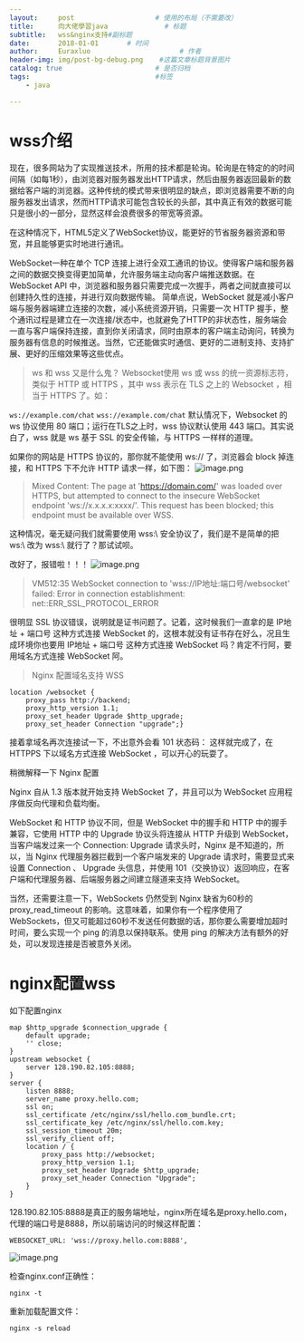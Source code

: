 ```yaml
---
layout:     post                    # 使用的布局（不需要改）
title:      向大佬學習java              # 标题 
subtitle:   wss&nginx支持#副标题
date:       2018-01-01       # 时间
author:     Euraxluo                      # 作者
header-img: img/post-bg-debug.png    #这篇文章标题背景图片
catalog: true                       # 是否归档
tags:                               #标签
    - java

---
```

# wss介绍
现在，很多网站为了实现推送技术，所用的技术都是轮询。轮询是在特定的的时间间隔（如每1秒），由浏览器对服务器发出HTTP请求，然后由服务器返回最新的数据给客户端的浏览器。这种传统的模式带来很明显的缺点，即浏览器需要不断的向服务器发出请求，然而HTTP请求可能包含较长的头部，其中真正有效的数据可能只是很小的一部分，显然这样会浪费很多的带宽等资源。

在这种情况下，HTML5定义了WebSocket协议，能更好的节省服务器资源和带宽，并且能够更实时地进行通讯。

WebSocket一种在单个 TCP 连接上进行全双工通讯的协议。使得客户端和服务器之间的数据交换变得更加简单，允许服务端主动向客户端推送数据。在 WebSocket API 中，浏览器和服务器只需要完成一次握手，两者之间就直接可以创建持久性的连接，并进行双向数据传输。
简单点说，WebSocket 就是减小客户端与服务器端建立连接的次数，减小系统资源开销，只需要一次 HTTP 握手，整个通讯过程是建立在一次连接/状态中，也就避免了HTTP的非状态性，服务端会一直与客户端保持连接，直到你关闭请求，同时由原本的客户端主动询问，转换为服务器有信息的时候推送。当然，它还能做实时通信、更好的二进制支持、支持扩展、更好的压缩效果等这些优点。
>ws 和 wss 又是什么鬼？
Websocket使用 ws 或 wss 的统一资源标志符，类似于 HTTP 或 HTTPS ，其中 wss 表示在 TLS 之上的 Websocket ，相当于 HTTPS 了。如：

`ws://example.com/chat`
`wss://example.com/chat`
默认情况下，Websocket 的 ws 协议使用 80 端口；运行在TLS之上时，wss 协议默认使用 443 端口。其实说白了，wss 就是 ws 基于 SSL 的安全传输，与 HTTPS 一样样的道理。

如果你的网站是 HTTPS 协议的，那你就不能使用 ws:// 了，浏览器会 block 掉连接，和 HTTPS 下不允许 HTTP 请求一样，如下图：
![image.png](https://upload-images.jianshu.io/upload_images/10020820-82f1617e24b1ad02.png?imageMogr2/auto-orient/strip%7CimageView2/2/w/1240)
>Mixed Content: The page at 'https://domain.com/' was loaded over HTTPS, but attempted to connect to the insecure WebSocket endpoint 'ws://x.x.x.x:xxxx/'. This request has been blocked; this endpoint must be available over WSS.

这种情况，毫无疑问我们就需要使用 wss:\ 安全协议了，我们是不是简单的把 ws:\ 改为 wss:\ 就行了？那试试呗。

改好了，报错啦！！！
![image.png](https://upload-images.jianshu.io/upload_images/10020820-a45317067fe0087f.png?imageMogr2/auto-orient/strip%7CimageView2/2/w/1240)

>VM512:35 WebSocket connection to 'wss://IP地址:端口号/websocket' failed: Error in connection establishment: net::ERR_SSL_PROTOCOL_ERROR

很明显 SSL 协议错误，说明就是证书问题了。记着，这时候我们一直拿的是 IP地址 + 端口号 这种方式连接 WebSocket 的，这根本就没有证书存在好么，况且生成环境你也要用 IP地址 + 端口号 这种方式连接 WebSocket 吗？肯定不行阿，要用域名方式连接 WebSocket 阿。
>Nginx 配置域名支持 WSS
```
location /websocket {
    proxy_pass http://backend;
    proxy_http_version 1.1;
    proxy_set_header Upgrade $http_upgrade;
    proxy_set_header Connection "upgrade";}
```
接着拿域名再次连接试一下，不出意外会看 101 状态码：
这样就完成了，在 HTTPPS 下以域名方式连接 WebSocket ，可以开心的玩耍了。

稍微解释一下 Nginx 配置

Nginx 自从 1.3 版本就开始支持 WebSocket 了，并且可以为 WebSocket 应用程序做反向代理和负载均衡。

WebSocket 和 HTTP 协议不同，但是 WebSocket 中的握手和 HTTP 中的握手兼容，它使用 HTTP 中的 Upgrade 协议头将连接从 HTTP 升级到 WebSocket，当客户端发过来一个 Connection: Upgrade 请求头时，Nginx 是不知道的，所以，当 Nginx 代理服务器拦截到一个客户端发来的 Upgrade 请求时，需要显式来设置 Connection 、 Upgrade 头信息，并使用 101（交换协议）返回响应，在客户端和代理服务器、后端服务器之间建立隧道来支持 WebSocket。

当然，还需要注意一下，WebSockets 仍然受到 Nginx 缺省为60秒的 proxy_read_timeout 的影响。这意味着，如果你有一个程序使用了 WebSockets，但又可能超过60秒不发送任何数据的话，那你要么需要增加超时时间，要么实现一个 ping 的消息以保持联系。使用 ping 的解决方法有额外的好处，可以发现连接是否被意外关闭。

# nginx配置wss

如下配置nginx

```
map $http_upgrade $connection_upgrade {  
    default upgrade;  
    '' close;  
}  
upstream websocket {  
    server 128.190.82.105:8888;  
}  
server {  
    listen 8888;  
    server_name proxy.hello.com;
    ssl on;
    ssl_certificate /etc/nginx/ssl/hello.com_bundle.crt;
    ssl_certificate_key /etc/nginx/ssl/hello.com.key;
    ssl_session_timeout 20m;
    ssl_verify_client off;
    location / {  
        proxy_pass http://websocket;  
        proxy_http_version 1.1;  
        proxy_set_header Upgrade $http_upgrade;  
        proxy_set_header Connection "Upgrade";  
    }  
}

```

128.190.82.105:8888是真正的服务端地址，nginx所在域名是proxy.hello.com，代理的端口号是8888，所以前端访问的时候这样配置：

```
WEBSOCKET_URL: 'wss://proxy.hello.com:8888',  

```

![image.png](https://upload-images.jianshu.io/upload_images/10020820-de9b69cad74b65d6.png?imageMogr2/auto-orient/strip%7CimageView2/2/w/1240)


检查nginx.conf正确性：

```
nginx -t

```

重新加载配置文件：

```
nginx -s reload
```


